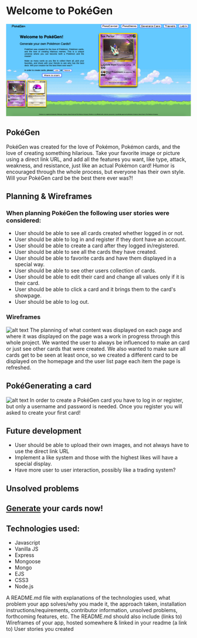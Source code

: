 # Welcome to PokéGen
![alt text](https://raw.githubusercontent.com/jablan08/pokegen/readme/public/images/readMe/pokegen-home-page.png)



## PokéGen
PokéGen was created for the love of Pokémon, Pokémon cards, and the love of creating something hilarious. Take your favorite image or picture using a direct link URL, and add all the features you want, like type, attack, weakness, and resistance, just like an actual Pokémon card! Humor is encouraged through the whole process, but everyone has their own style. Will your PokéGen card be the best there ever was?!


## Planning & Wireframes
### When planning PokéGen the following user stories were considered:
* User should be able to see all cards created whether logged in or not.
* User should be able to log in and register if they dont have an account.
* User should be able to create a card after they logged in/registered.
* User should be able to see all the cards they have created.
* User should be able to favorite cards and have them displayed in a special way.
* User should be able to see other users collection of cards.
* User should be able to edit their card and change all values only if it is their card.
* User should be able to click a card and it brings them to the card's showpage.
* User should be able to log out. 

### Wireframes
![alt text](https://raw.githubusercontent.com/jablan08/pokegen/readme/public/images/readMe/wire-frame.png)
The planning of what content was displayed on each page and where it was displayed on the page was a work in progress through this whole project. We wanted the user to always be influenced to make an card or just see other cards that were created. We also wanted to make sure all cards get to be seen at least once, so we created a different card to be displayed on the homepage and the user list page each item the page is refreshed. 


## PokéGenerating a card
![alt text](https://raw.githubusercontent.com/jablan08/pokegen/readme/public/images/readMe/generator.png)
In order to create a PokéGen card you have to log in or register, but only a username and password is needed. Once you register you will asked to create your first card! 

## Future development
* User should be able to upload their own images, and not always have to use the direct link URL
* Implement a like system and those with the highest likes will have a special display.
* Have more user to user interaction, possibly like a trading system?



## Unsolved problems


### 





## [Generate](https://pokegen.herokuapp.com/) your cards now!



## Technologies used:
* Javascript
* Vanilla JS
* Express
* Mongoose 
* Mongo
* EJS
* CSS3
* Node.js


A README.md file with explanations of the technologies used, what problem your app solves/why you made it, the approach taken, installation instructions/requirements, contributor information, unsolved problems, forthcoming features, etc. The README.md should also include
(links to) Wireframes of your app, hosted somewhere & linked in your readme
(a link to) User stories you created
